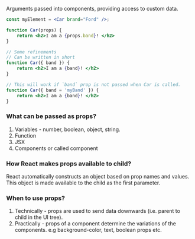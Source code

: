 Arguments passed into components, providing access to custom data.

```jsx
const myElement = <Car brand="Ford" />;
```

```jsx
function Car(props) {
	return <h2>I am a {props.band}! </h2>
}
```
```jsx
// Some refinements
// Can be written in short
function Car({ band }) {
	return <h2>I am a {band}! </h2>
}

// This will work if `band` prop is not passed when Car is called.
function Car({ band = 'myBand' }) {
	return <h2>I am a {band}! </h2>
}
```

### What can be passed as props?
1. Variables - number, boolean, object, string.
2. Function
3. JSX
4. Components or called component

### How React makes props available to child?
React automatically constructs an object based on prop names and values. This object is made available to the child as the first parameter.

### When to use props?
1. Technically - props are used to send data downwards (i.e. parent to child in the UI tree).
2. Practically - props of a component determine the variations of the components. e.g background-color, text, boolean props etc.